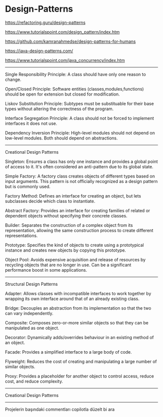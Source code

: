 # Design-Patterns
 
https://refactoring.guru/design-patterns

https://www.tutorialspoint.com/design_pattern/index.htm

https://github.com/kamranahmedse/design-patterns-for-humans

https://java-design-patterns.com/

https://www.tutorialspoint.com/java_concurrency/index.htm

--------------------------------------------

Single Responsibility Principle: A class should have only one reason to change.

Open/Closed Principle: Software entities (classes,modules,functions) should be open for extension but closed for modification.

Liskov Substitution Principle: Subtypes must be substituable for their base types without altering the correctness of the program.

Interface Segregation Principle: A class should not be forced to implement interfaces it does not use.

Dependency Inversion Principle: High-level modules should not depend on low-level modules. Both should depend on abstractions.

--------------------------------------------

Creational Design Patterns

Singleton: Ensures a class has only one instance and provides a global point of access to it. It's often considered an anti-pattern due to its global state.

Simple Factory: A factory class creates objects of different types based on input arguments. This pattern is not officially recognized as a design pattern but is commonly used.

Factory Method: Defines an interface for creating an object, but lets subclasses decide which class to instantiate.

Abstract Factory: Provides an interface for creating families of related or dependent objects without specifying their concrete classes.

Builder: Separates the construction of a complex object from its representation, allowing the same construction process to create different representations.

Prototype: Specifies the kind of objects to create using a prototypical instance and creates new objects by copying this prototype.

Object Pool: Avoids expensive acquisition and release of resources by recycling objects that are no longer in use. Can be a significant performance boost in some applications.

--------------------------------------------

Structural Design Patterns

Adapter: Allows classes with incompatible interfaces to work together by wrapping its own interface around that of an already existing class.

Bridge: Decouples an abstraction from its implementation so that the two can vary independently.

Composite: Composes zero-or-more similar objects so that they can be manipulated as one object.

Decorator: Dynamically adds/overrides behaviour in an existing method of an object.

Facade: Provides a simplified interface to a large body of code.

Flyweight: Reduces the cost of creating and manipulating a large number of similar objects.

Proxy: Provides a placeholder for another object to control access, reduce cost, and reduce complexity.

--------------------------------------------

Creational Design Patterns


--------------------------------------------
Projelerin başındaki commentları copilotla düzelt bi ara